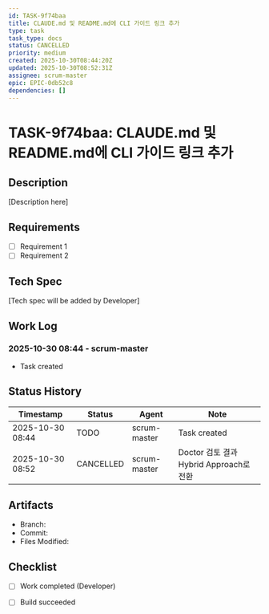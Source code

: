 ```yaml
---
id: TASK-9f74baa
title: CLAUDE.md 및 README.md에 CLI 가이드 링크 추가
type: task
task_type: docs
status: CANCELLED
priority: medium
created: 2025-10-30T08:44:20Z
updated: 2025-10-30T08:52:31Z
assignee: scrum-master
epic: EPIC-0db52c8
dependencies: []
---
```


# TASK-9f74baa: CLAUDE.md 및 README.md에 CLI 가이드 링크 추가

## Description

[Description here]

## Requirements

- [ ] Requirement 1
- [ ] Requirement 2

## Tech Spec

[Tech spec will be added by Developer]

## Work Log

### 2025-10-30 08:44 - scrum-master
- Task created

## Status History

| Timestamp | Status | Agent | Note |
|-----------|--------|-------|------|
| 2025-10-30 08:44 | TODO | scrum-master | Task created |
| 2025-10-30 08:52 | CANCELLED | scrum-master | Doctor 검토 결과 Hybrid Approach로 전환 |

## Artifacts

- Branch:
- Commit:
- Files Modified:

## Checklist

- [ ] Work completed (Developer)
- [ ] Build succeeded

